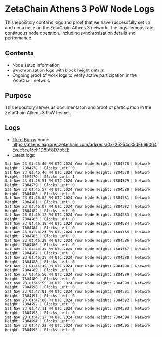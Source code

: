 # ZetaChain Athens 3 PoW Node Logs
This repository contains logs and proof that we have successfully set up and run a node on the ZetaChain Athens 3 network. The logs demonstrate continuous node operation, including synchronization details and performance.

## Contents
- Node setup information
- Synchronization logs with block height details
- Ongoing proof of work logs to verify active participation in the ZetaChain network

## Purpose
This repository serves as documentation and proof of participation in the ZetaChain Athens 3 PoW testnet.

## Logs

- [Third Bunny](https://thirdbunny.xyz/) node: https://athens.explorer.zetachain.com/address/0x225254d35dE666064Eccc5ce16eF1D8bF8D7b5EE
- Latest logs:
```
Sat Nov 23 03:45:40 PM UTC 2024 Your Node Height: 7804578 | Network Height: 7804578 | Blocks Left: 0
Sat Nov 23 03:45:46 PM UTC 2024 Your Node Height: 7804578 | Network Height: 7804579 | Blocks Left: 1
Sat Nov 23 03:45:51 PM UTC 2024 Your Node Height: 7804579 | Network Height: 7804579 | Blocks Left: 0
Sat Nov 23 03:45:57 PM UTC 2024 Your Node Height: 7804580 | Network Height: 7804580 | Blocks Left: 0
Sat Nov 23 03:46:02 PM UTC 2024 Your Node Height: 7804581 | Network Height: 7804581 | Blocks Left: 0
Sat Nov 23 03:46:07 PM UTC 2024 Your Node Height: 7804582 | Network Height: 7804582 | Blocks Left: 0
Sat Nov 23 03:46:12 PM UTC 2024 Your Node Height: 7804583 | Network Height: 7804583 | Blocks Left: 0
Sat Nov 23 03:46:18 PM UTC 2024 Your Node Height: 7804584 | Network Height: 7804584 | Blocks Left: 0
Sat Nov 23 03:46:23 PM UTC 2024 Your Node Height: 7804585 | Network Height: 7804585 | Blocks Left: 0
Sat Nov 23 03:46:29 PM UTC 2024 Your Node Height: 7804586 | Network Height: 7804586 | Blocks Left: 0
Sat Nov 23 03:46:34 PM UTC 2024 Your Node Height: 7804587 | Network Height: 7804587 | Blocks Left: 0
Sat Nov 23 03:46:39 PM UTC 2024 Your Node Height: 7804588 | Network Height: 7804588 | Blocks Left: 0
Sat Nov 23 03:46:45 PM UTC 2024 Your Node Height: 7804588 | Network Height: 7804589 | Blocks Left: 1
Sat Nov 23 03:46:50 PM UTC 2024 Your Node Height: 7804589 | Network Height: 7804589 | Blocks Left: 0
Sat Nov 23 03:46:55 PM UTC 2024 Your Node Height: 7804590 | Network Height: 7804590 | Blocks Left: 0
Sat Nov 23 03:47:01 PM UTC 2024 Your Node Height: 7804591 | Network Height: 7804591 | Blocks Left: 0
Sat Nov 23 03:47:06 PM UTC 2024 Your Node Height: 7804592 | Network Height: 7804592 | Blocks Left: 0
Sat Nov 23 03:47:11 PM UTC 2024 Your Node Height: 7804593 | Network Height: 7804593 | Blocks Left: 0
Sat Nov 23 03:47:17 PM UTC 2024 Your Node Height: 7804594 | Network Height: 7804594 | Blocks Left: 0
Sat Nov 23 03:47:22 PM UTC 2024 Your Node Height: 7804595 | Network Height: 7804595 | Blocks Left: 0
```
